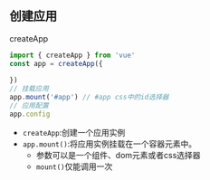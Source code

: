 ## 创建应用

createApp





```js
import { createApp } from 'vue'
const app = createApp({
  
})
// 挂载应用
app.mount('#app') // #app css中的id选择器
// 应用配置
app.config
```

- `createApp`:创建一个应用实例
- `app.mount()`:将应用实例挂载在一个容器元素中。
  - 参数可以是一个组件、dom元素或者css选择器
  - `mount()`仅能调用一次